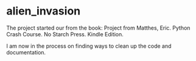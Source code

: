 # alien_invasion
The project started our from the book:
Project from Matthes, Eric. Python Crash Course. No Starch Press. Kindle Edition.

I am now in the process on finding ways to clean up the code and documentation.